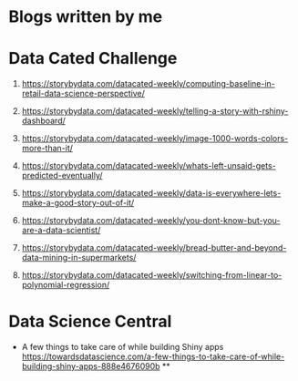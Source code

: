 # Blogs written by me

# Data Cated Challenge

1. https://storybydata.com/datacated-weekly/computing-baseline-in-retail-data-science-perspective/

2. https://storybydata.com/datacated-weekly/telling-a-story-with-rshiny-dashboard/

3. https://storybydata.com/datacated-weekly/image-1000-words-colors-more-than-it/

4. https://storybydata.com/datacated-weekly/whats-left-unsaid-gets-predicted-eventually/

5. https://storybydata.com/datacated-weekly/data-is-everywhere-lets-make-a-good-story-out-of-it/

6. https://storybydata.com/datacated-weekly/you-dont-know-but-you-are-a-data-scientist/

7. https://storybydata.com/datacated-weekly/bread-butter-and-beyond-data-mining-in-supermarkets/

8. https://storybydata.com/datacated-weekly/switching-from-linear-to-polynomial-regression/


# Data Science Central

- A few things to take care of while building Shiny apps
https://towardsdatascience.com/a-few-things-to-take-care-of-while-building-shiny-apps-888e4676090b **
